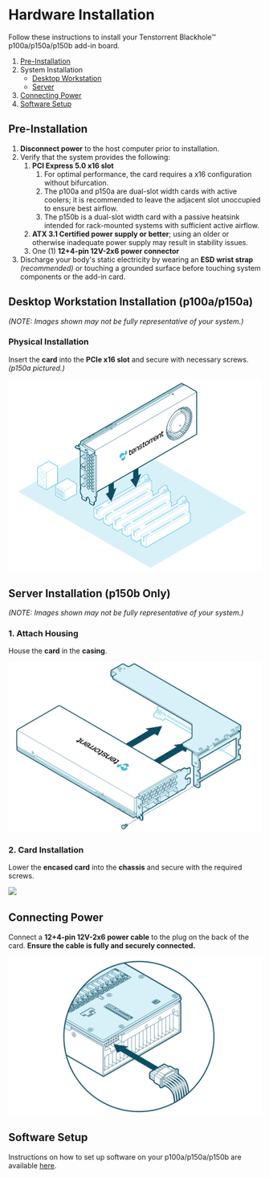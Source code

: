 # Hardware Installation

Follow these instructions to install your Tenstorrent Blackhole™ p100a/p150a/p150b add-in board.

1. [Pre-Installation](#pre-installation)
2. System Installation
   - [Desktop Workstation](#desktop-workstation-installation)
   - [Server](#server-installation)
3. [Connecting Power](#connecting-power)
4. [Software Setup](#software-setup)

## Pre-Installation

1. **Disconnect power** to the host computer prior to installation.
2. Verify that the system provides the following:
   1. **PCI Express 5.0 x16 slot** 
      1. For optimal performance, the card requires a x16 configuration without bifurcation.
      2. The p100a and p150a are dual-slot width cards with active coolers; it is recommended to leave the adjacent slot unoccupied to ensure best airflow.
      3. The p150b is a dual-slot width card with a passive heatsink intended for rack-mounted systems with sufficient active airflow.
   2. **ATX 3.1 Certified power supply or better**; using an older or otherwise inadequate power supply may result in stability issues.
   3. One (1) **12+4-pin 12V-2x6 power connector**
3. Discharge your body's static electricity by wearing an **ESD wrist strap** *(recommended)* or touching a grounded surface before touching system components or the add-in card.

## Desktop Workstation Installation (p100a/p150a)

*(NOTE: Images shown may not be fully representative of your system.)*

### Physical Installation

Insert the **card** into the **PCIe x16 slot** and secure with necessary screws. *(p150a pictured.)*

![](./images/bh_d_install.png)

## Server Installation (p150b Only)

*(NOTE: Images shown may not be fully representative of your system.)*

### 1. Attach Housing

House the **card** in the **casing**.

![](./images/bh_ws_install1.png)

### 2. Card Installation

Lower the **encased card** into the **chassis** and secure with the required screws.

![](./images/bh_ws_install2.png)

## Connecting Power

Connect a **12+4-pin 12V-2x6 power cable** to the plug on the back of the card. **Ensure the cable is fully and securely connected.**

![](./images/bh_power.png)

## Software Setup

Instructions on how to set up software on your p100a/p150a/p150b are available [here](https://docs.tenstorrent.com/getting-started/README.html).
